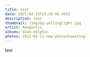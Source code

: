 ```yaml
---
title: test
date: 2021-03-15T23:59:05.455Z
description: test
thumbnail: /img/bg-yellinglight.jpg
artist: Amagortis
albums: blue-dolphin
photos: 2021-03-11-new-photoshoooting
---
```

test
